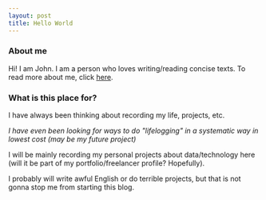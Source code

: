 ```yaml
---
layout: post
title: Hello World
---
```


### About me
Hi! I am John. I am a person who loves writing/reading concise texts.  To read more about me, click [here](../about/).
### What is this place for?  
I have always been thinking about recording my life, projects, etc.   
  
_I have even been looking for ways to do "lifelogging" in a systematic way in lowest cost (may be my future project)_
  
  
I will be mainly recording my personal projects about data/technology here (will it be part of my portfolio/freelancer profile? Hopefully).  
  
I probably will write awful English or do terrible projects, but that is not gonna stop me from starting this blog.
